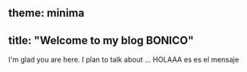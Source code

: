 theme: minima
---
title: "Welcome to my blog BONICO"
---

I'm glad you are here. I plan to talk about ... HOLAAA es es el mensaje
